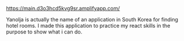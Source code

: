 https://main.d3o3hcd5kvg9sr.amplifyapp.com/

Yanolja is actually the name of an application in South Korea for finding hotel rooms.
I made this application to practice my react skills in the purpose to show what i can do.
